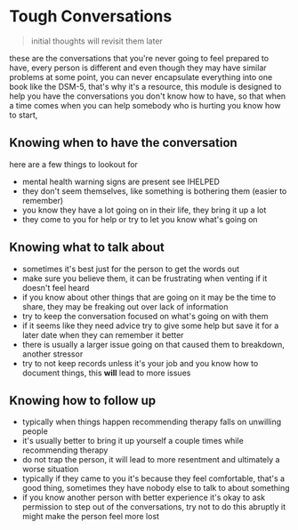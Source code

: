 # Tough Conversations

> initial thoughts will revisit them later

these are the conversations that you're never going to feel prepared to have,
every person is different and even though they may have similar problems at some point,
you can never encapsulate everything into one book like the DSM-5,
that's why it's a resource, this module is designed to help you have the conversations you don't know how to have,
so that when a time comes when you can help somebody who is hurting you know how to start,

## Knowing when to have the conversation

here are a few things to lookout for

- mental health warning signs are present see IHELPED
- they don't seem themselves, like something is bothering them (easier to remember)
- you know they have a lot going on in their life, they bring it up a lot
- they come to you for help or try to let you know what's going on

## Knowing what to talk about

- sometimes it's best just for the person to get the words out
- make sure you believe them, it can be frustrating when venting if it doesn't feel heard
- if you know about other things that are going on it may be the time to share, they may be freaking out over lack of information
- try to keep the conversation focused on what's going on with them
- if it seems like they need advice try to give some help but save it for a later date when they can remember it better
- there is usually a larger issue going on that caused them to breakdown, another stressor
- try to not keep records unless it's your job and you know how to document things, this **will** lead to more issues

## Knowing how to follow up

- typically when things happen recommending therapy falls on unwilling people
- it's usually better to bring it up yourself a couple times while recommending therapy
- do not trap the person, it will lead to more resentment and ultimately a worse situation
- typically if they came to you it's because they feel comfortable, that's a good thing, sometimes they have nobody else to talk to about something
- if you know another person with better experience it's okay to ask permission to step out of the conversations, try not to do this abruptly it might make the person feel more lost

